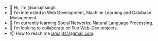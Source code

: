 - 👋 Hi, I’m @iamajitsingh.
- 👀 I’m interested in Web Development, Machine Learning and Database Management.
- 🌱 I’m currently learning Social Networks, Natural Language Processing.
- 💞️ I’m looking to collaborate on Fun Web-Dev projects.
- 📫 How to reach me iamajit41@gmail.com. 

<!---
iamajitsingh/iamajitsingh is a ✨ special ✨ repository because its `README.md` (this file) appears on your GitHub profile.
You can click the Preview link to take a look at your changes.
--->
